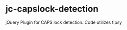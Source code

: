 jc-capslock-detection
=====================

jQuery Plugin for CAPS lock detection. Code utilizes tipsy